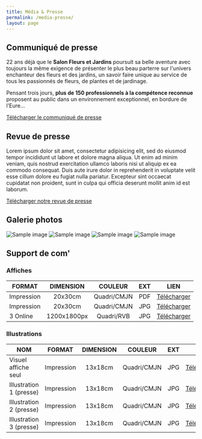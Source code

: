 ```yaml
---
title: Média & Presse
permalink: /media-presse/
layout: page
---
```


## Communiqué de presse

22 ans déjà que le **Salon Fleurs et Jardins** poursuit sa belle aventure avec toujours la même exigence de présenter le plus beau parterre sur l'univers enchanteur des fleurs et des jardins, un savoir faire unique au service de tous les passionnés de fleurs, de plantes et de jardinage.

Pensant trois jours, **plus de 150 professionnels à la compétence reconnue** proposent au public dans un environnement exceptionnel, en bordure de l'Eure...

[Télécharger le communiqué de presse]()


## Revue de presse

Lorem ipsum dolor sit amet, consectetur adipisicing elit, sed do eiusmod tempor incididunt ut labore et dolore magna aliqua. Ut enim ad minim veniam, quis nostrud exercitation ullamco laboris nisi ut aliquip ex ea commodo consequat. Duis aute irure dolor in reprehenderit in voluptate velit esse cillum dolore eu fugiat nulla pariatur. Excepteur sint occaecat cupidatat non proident, sunt in culpa qui officia deserunt mollit anim id est laborum.

[Télécharger notre revue de presse]()

## Galerie photos

![Sample image](http://placehold.it/180x180)
![Sample image](http://placehold.it/180x180)
![Sample image](http://placehold.it/180x180)
![Sample image](http://placehold.it/180x180)


## Support de com'

### Affiches

| FORMAT        |    DIMENSION    |   COULEUR   | EXT | LIEN            |
| ------------- | :-------------: | :---------: | :-: | --------------- |
| Impression    |    20x30cm      | Quadri/CMJN | PDF | [Télécharger]() |
| Impression    |    20x30cm      | Quadri/CMJN | JPG | [Télécharger]() |
| 3 Online      |  1200x1800px    | Quadri/RVB  | JPG | [Télécharger]() |


### Illustrations

|       NOM               | FORMAT        |    DIMENSION    |   COULEUR   | EXT | LIEN            |
| ----------------------- | ------------- | :-------------: | :---------: | :-: | --------------- |
| Visuel affiche seul     | Impression    |    13x18cm      | Quadri/CMJN | JPG | [Télécharger]() |
| Illustration 1 (presse) | Impression    |    13x18cm      | Quadri/CMJN | JPG | [Télécharger]() |
| Illustration 2 (presse) | Impression    |    13x18cm      | Quadri/CMJN | JPG | [Télécharger]() |
| Illustration 3 (presse) | Impression    |    13x18cm      | Quadri/CMJN | JPG | [Télécharger]() |
